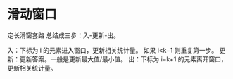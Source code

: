 # 滑动窗口

定长滑窗套路
总结成三步：入-更新-出。

入：下标为 i 的元素进入窗口，更新相关统计量。
    如果 i<k−1 则重复第一步。
更新：更新答案。一般是更新最大值/最小值。
出：下标为 i−k+1 的元素离开窗口，更新相关统计量。

